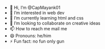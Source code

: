- 👋 Hi, I’m @CapMayank01
- 👀 I’m interested in web dev
- 🌱 I’m currently learning html and css
- 💞️ I’m looking to collaborate on creative ideas 
- 📫 How to reach me mail me
- 😄 Pronouns: he/him
- ⚡ Fun fact: no fun only gun

<!---
CapMayank01/CapMayank01 is a ✨ special ✨ repository because its `README.md` (this file) appears on your GitHub profile.
You can click the Preview link to take a look at your changes.
--->
